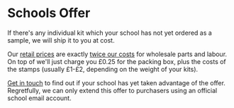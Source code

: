 # Schools Offer

If there's any individual kit which your school has not yet ordered as a sample, we will ship it to you at cost.

Our [retail prices](index.html#kit) are exactly [twice our costs](bagging.html) for wholesale parts and labour. On top of we'll just charge you £0.25 for the packing box, plus the costs of the stamps (usually £1-£2, depending on the weight of your kits).

[Get in touch](contact.html) to find out if your school has yet taken advantage of the offer. Regretfully, we can only extend this offer to purchasers using an official school email account.